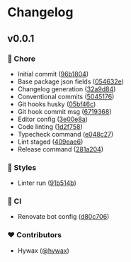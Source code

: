 # Changelog


## v0.0.1


### 🏡 Chore

- Initial commit ([96b1804](https://github.com/hywax/cronner/commit/96b1804))
- Base package json fields ([054632e](https://github.com/hywax/cronner/commit/054632e))
- Changelog generation ([32a9d84](https://github.com/hywax/cronner/commit/32a9d84))
- Conventional commits ([5045176](https://github.com/hywax/cronner/commit/5045176))
- Git hooks husky ([05bf46c](https://github.com/hywax/cronner/commit/05bf46c))
- Git hook commit msg ([6719368](https://github.com/hywax/cronner/commit/6719368))
- Editor config ([3e00e8a](https://github.com/hywax/cronner/commit/3e00e8a))
- Code linting ([1d2f758](https://github.com/hywax/cronner/commit/1d2f758))
- Typecheck command ([e048c27](https://github.com/hywax/cronner/commit/e048c27))
- Lint staged ([409eae6](https://github.com/hywax/cronner/commit/409eae6))
- Release command ([281a204](https://github.com/hywax/cronner/commit/281a204))

### 🎨 Styles

- Linter run ([91b514b](https://github.com/hywax/cronner/commit/91b514b))

### 🤖 CI

- Renovate bot config ([d80c706](https://github.com/hywax/cronner/commit/d80c706))

### ❤️ Contributors

- Hywax ([@hywax](http://github.com/hywax))

